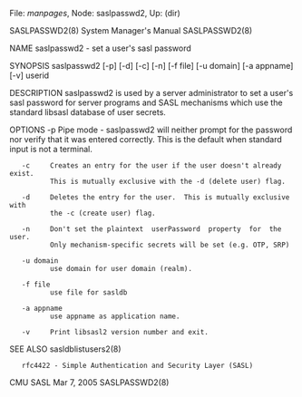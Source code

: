 File: *manpages*,  Node: saslpasswd2,  Up: (dir)



SASLPASSWD2(8)              System Manager's Manual             SASLPASSWD2(8)



NAME
       saslpasswd2 - set a user's sasl password

SYNOPSIS
       saslpasswd2 [-p] [-d] [-c] [-n] [-f file] [-u domain] [-a appname] [-v]
       userid

DESCRIPTION
       saslpasswd2 is used by a server administrator  to  set  a  user's  sasl
       password for server programs and SASL mechanisms which use the standard
       libsasl database of user secrets.

OPTIONS
       -p     Pipe mode - saslpasswd2 will neither prompt for the password nor
              verify  that it was entered correctly.  This is the default when
              standard input is not a terminal.

       -c     Creates an entry for the user if the user doesn't already exist.
              This is mutually exclusive with the -d (delete user) flag.

       -d     Deletes the entry for the user.  This is mutually exclusive with
              the -c (create user) flag.

       -n     Don't set the plaintext  userPassword  property  for  the  user.
              Only mechanism-specific secrets will be set (e.g. OTP, SRP)

       -u domain
              use domain for user domain (realm).

       -f file
              use file for sasldb

       -a appname
              use appname as application name.

       -v     Print libsasl2 version number and exit.

SEE ALSO
       sasldblistusers2(8)

       rfc4422 - Simple Authentication and Security Layer (SASL)



CMU SASL                          Mar 7, 2005                   SASLPASSWD2(8)

